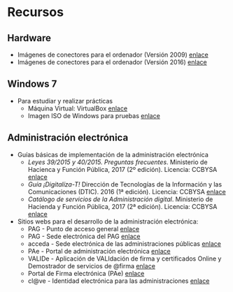 # Recursos

## Hardware

* Imágenes de conectores para el ordenador (Versión 2009) [enlace](http://orig00.deviantart.net/1ddc/f/2009/203/1/c/computer_hardware_poster_1_7_by_sonic840.png "Imágenes de conectores y puertos v1.7")
* Imágenes de conectores para el ordenador (Versión 2016) [enlace](http://sonic840.deviantart.com/art/Computer-Hardware-Chart-2-0-587798335 "Imágenes de conectores y puertos v2.0")

## Windows 7

* Para estudiar y realizar prácticas
  * Máquina Virtual: VirtualBox [enlace](https://www.virtualbox.org/ "VirtualBox")
  * Imagen ISO de Windows para pruebas [enlace](https://tb.rg-adguard.net/ "Imágenes ISO del sistema operativo Windows")

## Administración electrónica

* Guías básicas de implementación de la administración electrónica
  * _Leyes 39/2015 y 40/2015. Preguntas frecuentes_. Ministerio de Hacienca y Función Pública, 2017 (2º edición). Licencia: CCBYSA [enlace](http://www.minhafp.gob.es/Documentacion/Publico/PortalVarios/Nuevas_leyes_administrativas/FAQs%20LEY%2039-2015%20LEY%2040-2015.pdf "Leyes 39/2015 y 40/2015. Preguntas frecuentes")
  * _Guía ¡Digitalíza-T!_ Dirección de Tecnologías de la Información y las Comunicaciones (DTIC). 2016 (1ª edición). Licencia: CCBYSA [enlace](https://administracionelectronica.gob.es/pae_Home/dam/jcr:5d75e090-c719-4d27-8027-ba09451f20fd/GUIA-PARA-EELL-PARA-EL-CUMPLIMIENTO-DIGITAL-DE-LAS-NUEVAS-LEYES-ADMINISTRATIVAS.pdf "Guía ¡Digitalíza-T!")
  * _Catálogo de servicios de la Administración digital_. Ministerio de Hacienda y Función Pública, 2017 (2ª edición). Licencia: CCBYSA [enlace](https://administracionelectronica.gob.es/pae_Home/dam/jcr:5d070807-d512-4452-b080-0c766681d651/Catalogo_servicios_administracion_digital_v2.pdf "Catálogo de servicios de Administración digital")
* Sitios webs para el desarrollo de la administración electrónica:
  * PAG - Punto de acceso general [enlace](https://administracion.gob.es "Punto de acceso general")
  * PAG - Sede electrónica del PAG [enlace](https://sede.administracion.gob.es/ "Sede electrónica del PAG")
  * acceda - Sede electrónica de las administraciones públicas [enlace](https://sede.administracionespublicas.gob.es/ "acceda - Sede electrónica de las administraciones públicas")
  * PAe - Portal de administración electrónica [enlace](https://administracionelectronica.gob.es/pae_Home "PAe Portal administración electrónica")
  * VALIDe - Aplicación de VALIdación de firma y certificados Online y Demostrador de servicios de @firma [enlace](https://valide.redsara.es/valide)
  * Portal de Firma electrónica (PAe) [enlace](http://firmaelectronica.gob.es/ "Portal para aprender a utilizar la firma electrónica para ciudadanos, empresas y empleados públicos")
  * cl@ve - Identidad electrónica para las administraciones [enlace](http://clave.gob.es/clave_Home/clave.html "cl@ve Identidad electrónica para las administraciones")
